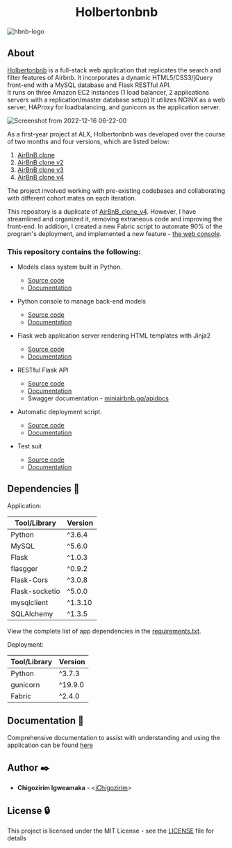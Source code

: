 <h1 align="center">Holbertonbnb</h1>

![hbnb-logo](https://user-images.githubusercontent.com/88312276/196296347-78436f29-0f78-436c-8d93-3c1274eea30e.png)

## About

[Holbertonbnb](https://www.miniairbnb.gq) is a full-stack web application that replicates the search and filter features of Airbnb. It incorporates a dynamic HTML5/CSS3/jQuery front-end with a MySQL database and Flask RESTful API.  
It runs on three Amazon EC2 instances (1 load balancer, 2 applications servers with a replication/master database setup) It utilizes NGINX as a web server, 
HAProxy for loadbalancing, and gunicorn as the application server.

![Screenshot from 2022-12-16 06-22-00](https://user-images.githubusercontent.com/88312276/208028429-bff90aba-67cf-4822-96d4-f35b25aaabea.png)


As a first-year project at ALX, Holbertonbnb was developed over the course of two months and four versions, which are listed below:
1. [AirBnB clone](https://github.com/iChigozirim/AirBnB_clone)
2. [AirBnB clone v2](https://github.com/iChigozirim/AirBnB_clone_v2)
3. [AirBnB clone v3](https://github.com/dnjoe96/AirBnB_clone_v3)
4. [AirBnB clone v4](https://github.com/iChigozirim/AirBnB_clone_v4) 

The project involved working with pre-existing codebases and collaborating with different cohort mates on each iteration.

This repository is a duplicate of [AirBnB_clone_v4](https://github.com/iChigozirim/AirBnB_clone_v4). However, I have streamlined and organized it, removing extraneous code and improving the front-end. In addition, I created a new Fabric script to automate 90% of the program's deployment, and implemented a new feature - [the web console](https://www.miniairbnb.gq/#console).


### This repository contains the following:

- Models class system built in Python.

  - [Source code](./models)
  - [Documentation](./documentation/MODELS.md)

- Python console to manage back-end models

  - [Source code](./console.py)
  - [Documentation](./documentation/CONSOLE.md)

- Flask web application server rendering HTML templates with Jinja2

  - [Source code](./web_flask)
  - [Documentation](./documentation/WEB_FLASK.md)

- RESTful Flask API

  - [Source code](./api)
  - [Documentation](./documentation/API.md)
  - Swagger documentation - [miniairbnb.gq/apidocs](https://miniairbnb.gq/apidocs)

- Automatic deployment script.
  - [Source code](./fabfile.py)
  - [Documentation](./documentation/DEPLOYMENT.md)

- Test suit

  - [Source code](./tests)
  - [Documentation](./documentation/TESTS.md)

## Dependencies :couple:

Application:

| Tool/Library  | Version |
| ------------  | ------- |
| Python        | ^3.6.4  |
| MySQL         | ^5.6.0  |
| Flask         | ^1.0.3  |
| flasgger      | ^0.9.2  |
| Flask-Cors    | ^3.0.8  |
| Flask-socketio| ^5.0.0  |
| mysqlclient   | ^1.3.10 |
| SQLAlchemy    | ^1.3.5  |

View the complete list of app dependencies in the [requirements.txt](./requirements.txt).

Deployment:

| Tool/Library | Version |
| ------------ | ------- |
| Python       | ^3.7.3  |
| gunicorn     | ^19.9.0 |
| Fabric       | ^2.4.0  |

## Documentation :book:

Comprehensive documentation to assist with understanding and using the application can be found [here](./documentation)

## Author :black_nib:

- **Chigozirim Igweamaka** - <[iChigozirim](https://github.com/iChigozirim)>

## License :lock:

This project is licensed under the MIT License - see the [LICENSE](./LICENSE) file for details

